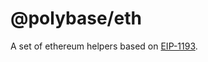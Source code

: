# @polybase/eth

A set of ethereum helpers based on [EIP-1193](https://eips.ethereum.org/EIPS/eip-1193).